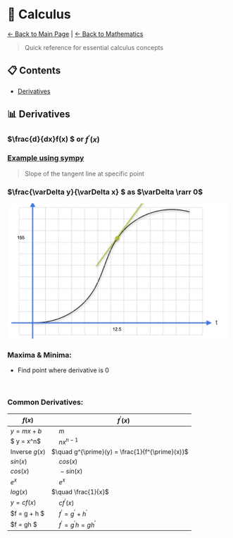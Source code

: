 # 📐 Calculus

[← Back to Main Page](../../../README.md) | [← Back to Mathematics](../README.md)

> Quick reference for essential calculus concepts


## 📋 Contents
- [Derivatives](#-derivatives)


## 📊 Derivatives

### $\frac{d}{dx}f(x) $ or $f^{\prime}(x)$

### [Example using sympy](derivatives.ipynb)

> Slope of the tangent line at specific point

### $\frac{\varDelta y}{\varDelta x} $ as $\varDelta \rarr 0$ 

<img src="images/derivative.png" width=500>

### Maxima & Minima:
- Find point where derivative is 0 


<br>

### Common Derivatives:

| $f(x)$| $\quad f^{\prime}(x)$|
|-------|----------------|
|$y = mx + b$| $\quad m$ |
|$ y = x^n$ | $\quad nx^{n-1}$|
|Inverse $g(x)$| $\quad g^{\prime}(y) = \frac{1}{f^{\prime}(x)}$|
|$sin(x)$ | $\quad cos(x)$ |
|$cos(x)$ | $\quad -sin(x)$|
| $e^x$ | $\quad e^x$ |
| $log(x)$| $\quad \frac{1}{x}$ |
| $y = cf(x)$ |  $\quad cf^{\prime}(x)$ | 
| $f = g + h $ | $\quad f^{\prime} = g^{\prime} + h^{\prime}$ |
| $f = gh $ | $\quad f^{\prime} = g^{\prime}h = gh^{\prime}$




